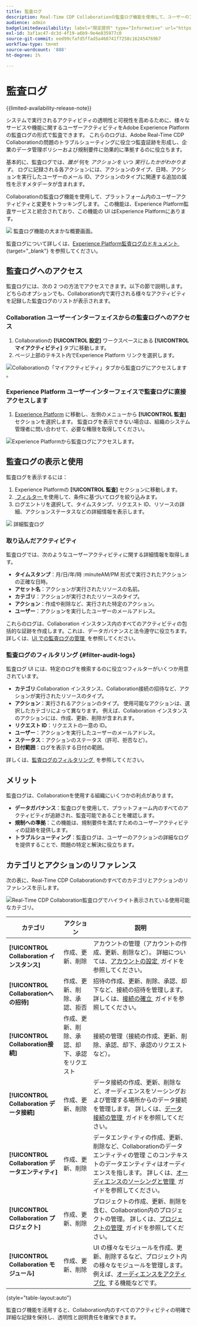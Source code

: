 ```yaml
---
title: 監査ログ
description: Real-Time CDP Collaborationの監査ログ機能を使用して、ユーザーのアクティビティと変更をトラッキングする方法について説明します。
audience: admin
badgelimitedavailability: label="限定提供" type="Informative" url="https://helpx.adobe.com/jp/legal/product-descriptions/real-time-customer-data-platform-collaboration.html newtab=true"
exl-id: 3af1ac47-dc3d-4f19-a6b9-9e4e835977c0
source-git-commit: eed99cfafd5ffad5a468741f7258c162454769b7
workflow-type: tm+mt
source-wordcount: '888'
ht-degree: 1%

---
```


# 監査ログ

{{limited-availability-release-note}}

システムで実行されるアクティビティの透明性と可視性を高めるために、様々なサービスや機能に関するユーザーアクティビティをAdobe Experience Platformの監査ログの形式で監査できます。 これらのログは、Adobe Real-Time CDP Collaborationの問題のトラブルシューティングに役立つ監査証跡を形成し、企業のデータ管理ポリシーおよび規制要件に効果的に準拠するのに役立ちます。

基本的に、監査ログでは、*誰が* 何を *アクションを* いつ *実行したかがわかります*。 ログに記録される各アクションには、アクションのタイプ、日時、アクションを実行したユーザーのメール ID、アクションのタイプに関連する追加の属性を示すメタデータが含まれます。

Collaborationの監査ログ機能を使用して、プラットフォーム内のユーザーアクティビティと変更をトラッキングします。 この機能は、Experience Platform監査サービスと統合されており、この機能の UI はExperience Platformにあります。

![&#x200B; 監査ログ機能の大まかな概要画面。](/help/assets/setup/audit-logs/audit-logs-overview.png)

監査ログについて詳しくは、[Experience Platform監査ログのドキュメント &#x200B;](https://experienceleague.adobe.com/ja/docs/experience-platform/landing/governance-privacy-security/audit-logs/overview){target="_blank"} を参照してください。

## 監査ログへのアクセス

監査ログには、次の 2 つの方法でアクセスできます。以下の節で説明します。 どちらのオプションでも、Collaboration内で実行される様々なアクティビティを記録した監査ログのリストが表示されます。

### Collaboration ユーザーインターフェイスからの監査ログへのアクセス

1. Collaborationの **[!UICONTROL 設定]** ワークスペースにある **[!UICONTROL マイアクティビティ]** タブに移動します。
2. ページ上部のテキスト内でExperience Platform リンクを選択します。

![Collaborationの「マイアクティビティ」タブから監査ログにアクセスします &#x200B;](/help/assets/setup/audit-logs/access-from-collaboration-ui.png)。

### Experience Platform ユーザーインターフェイスで監査ログに直接アクセスします

1. [Experience Platform](https://platform.adobe.com/) に移動し、左側のメニューから **[!UICONTROL 監査]** セクションを選択します。 監査ログを表示できない場合は、組織のシステム管理者に問い合わせて、必要な権限を取得してください。

![Experience Platformから監査ログにアクセスします。](/help/assets/setup/audit-logs/access-from-experience-platform-ui.png)

## 監査ログの表示と使用

監査ログを表示するには：

1. Experience Platformの **[!UICONTROL 監査]** セクションに移動します。
2. [&#x200B; フィルター &#x200B;](#filter-audit-logs) を使用して、条件に基づいてログを絞り込みます。
3. ログエントリを選択して、タイムスタンプ、リクエスト ID、リソースの詳細、アクションステータスなどの詳細情報を表示します。

![&#x200B; 詳細監査ログ &#x200B;](/help/assets/setup/audit-logs/filters-and-detailed-view.png)

### 取り込んだアクティビティ

監査ログでは、次のようなユーザーアクティビティに関する詳細情報を取得します。

* **タイムスタンプ**：月/日/年/時 :minuteAM/PM 形式で実行されたアクションの正確な日時。
* **アセット名**：アクションが実行されたリソースの名前。
* **カテゴリ**：アクションが実行されたリソースのタイプ。
* **アクション**：作成や削除など、実行された特定のアクション。
* **ユーザー**：アクションを実行したユーザーのメールアドレス。

これらのログは、Collaboration インスタンス内のすべてのアクティビティの包括的な証跡を作成します。これは、データガバナンスと法令遵守に役立ちます。 詳しくは、[UI での監査ログの管理 &#x200B;](https://experienceleague.adobe.com/ja/docs/experience-platform/landing/governance-privacy-security/audit-logs/overview#managing-audit-logs-in-the-ui) を参照してください。

### 監査ログのフィルタリング {#filter-audit-logs}

監査ログ UI には、特定のログを検索するのに役立つフィルターがいくつか用意されています。

* **カテゴリ**:Collaboration インスタンス、Collaboration接続の招待など、アクションが実行されたリソースのタイプ。
* **アクション**：実行されるアクションのタイプ。 使用可能なアクションは、選択したカテゴリによって異なります。 例えば、Collaboration インスタンスのアクションには、作成、更新、削除が含まれます。
* **リクエスト ID**：リクエストの一意の ID。
* **ユーザー**：アクションを実行したユーザーのメールアドレス。
* **ステータス**：アクションのステータス（許可、拒否など）。
* **日付範囲**：ログを表示する日付の範囲。

詳しくは、[&#x200B; 監査ログのフィルタリング &#x200B;](https://experienceleague.adobe.com/ja/docs/experience-platform/landing/governance-privacy-security/audit-logs/overview#filter-audit-logs) を参照してください。

## メリット

監査ログは、Collaborationを使用する組織にいくつかの利点があります。

* **データガバナンス**：監査ログを使用して、プラットフォーム内のすべてのアクティビティが追跡され、監査可能であることを確認します。
* **規制への準拠**：この機能は、規制要件を満たすためのユーザーアクティビティの証跡を提供します。
* **トラブルシューティング**：監査ログは、ユーザーのアクションの詳細なログを提供することで、問題の特定と解決に役立ちます。

## カテゴリとアクションのリファレンス

次の表に、Real-Time CDP Collaborationのすべてのカテゴリとアクションのリファレンスを示します。

![Real-Time CDP Collaboration監査ログでハイライト表示されている使用可能なカテゴリ。](/help/assets/setup/audit-logs/available-categories.png)

| カテゴリ | アクション | 説明 |
|-------------------------------|------------------------------------------|-------------|
| **[!UICONTROL Collaboration インスタンス]** | 作成、更新、削除 | アカウントの管理（アカウントの作成、更新、削除など）。 詳細については、[&#x200B; アカウントの設定 &#x200B;](/help/guide/setup/onboard-account.md) ガイドを参照してください。 |
| **[!UICONTROL Collaborationへの招待]** | 作成、更新、削除、承認、拒否 | 招待の作成、更新、削除、承認、却下など、接続の招待を管理します。 詳しくは、[&#x200B; 接続の確立 &#x200B;](/help/guide/connect/establishing-connections.md) ガイドを参照してください。 |
| **[!UICONTROL Collaboration接続]** | 作成、更新、削除、承認、却下、承認をリクエスト | 接続の管理（接続の作成、更新、削除、承認、却下、承認のリクエストなど）。 |
| **[!UICONTROL Collaboration データ接続]** | 作成、更新、削除 | データ接続の作成、更新、削除など、オーディエンスをソーシングおよび管理する場所からのデータ接続を管理します。 詳しくは、[&#x200B; データ接続の管理 &#x200B;](/help/guide/setup/manage-data-connection.md) ガイドを参照してください。 |
| **[!UICONTROL Collaboration データエンティティ]** | 作成、更新、削除 | データエンティティの作成、更新、削除など、Collaborationのデータエンティティの管理 このコンテキストのデータエンティティはオーディエンスを指します。 詳しくは、[&#x200B; オーディエンスのソーシングと管理 &#x200B;](/help/guide/setup/onboard-audiences.md) ガイドを参照してください。 |
| **[!UICONTROL Collaboration プロジェクト]** | 作成、更新、削除 | プロジェクトの作成、更新、削除を含む、Collaboration内のプロジェクトの管理。 詳しくは、[&#x200B; プロジェクトの管理 &#x200B;](/help/guide/collaborate/manage-projects.md) ガイドを参照してください。 |
| **[!UICONTROL Collaboration モジュール]** | 作成、更新、削除 | UI の様々なモジュールを作成、更新、削除するなど、プロジェクト内の様々なモジュールを管理します。 例えば、[&#x200B; オーディエンスをアクティブ化 &#x200B;](/help/guide/collaborate/activate.md) する機能などです。 |

{style="table-layout:auto"}

監査ログ機能を活用すると、Collaboration内のすべてのアクティビティの明確で詳細な記録を保持し、透明性と説明責任を確保できます。
